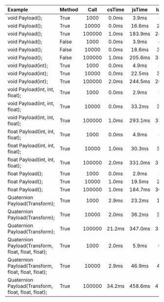 | Example   |  Method   | Call      | csTime    | jsTime    | luaTime   | csResult  | jsResult  | luaResult |
| :----     |  :----    | :----:    | :----:    | :----:    | :----:    | :----:    | :----:    | :----:    |
| void Payload();       | True       | 1000       | 0.0ms       | 3.9ms       | 5.9ms       | `null`       | `null`       | `null`       |
| void Payload();       | True       | 10000       | 0.0ms       | 16.6ms       | 26.4ms       | `null`       | `null`       | `null`       |
| void Payload();       | True       | 100000       | 1.0ms       | 183.9ms       | 241.8ms       | `null`       | `null`       | `null`       |
| void Payload();       | False       | 1000       | 0.0ms       | 3.9ms       | 4.9ms       | `null`       | `null`       | `null`       |
| void Payload();       | False       | 10000       | 0.0ms       | 18.6ms       | 34.2ms       | `null`       | `null`       | `null`       |
| void Payload();       | False       | 100000       | 1.0ms       | 205.6ms       | 356.2ms       | `null`       | `null`       | `null`       |
| void Payload(int);       | True       | 1000       | 0.0ms       | 4.9ms       | 5.1ms       | `null`       | `null`       | `null`       |
| void Payload(int);       | True       | 10000       | 0.0ms       | 22.5ms       | 31.3ms       | `null`       | `null`       | `null`       |
| void Payload(int);       | True       | 100000       | 2.0ms       | 244.5ms       | 266.8ms       | `null`       | `null`       | `null`       |
| void Payload(int, int, float);       | True       | 1000       | 0.0ms       | 2.9ms       | 3.9ms       | `null`       | `null`       | `null`       |
| void Payload(int, int, float);       | True       | 10000       | 0.0ms       | 33.2ms       | 32.2ms       | `null`       | `null`       | `null`       |
| void Payload(int, int, float);       | True       | 100000       | 1.0ms       | 293.1ms       | 336.6ms       | `null`       | `null`       | `null`       |
| float Payload(int, int, float);       | True       | 1000       | 0.0ms       | 4.9ms       | 5.9ms       | 1501500       | 1501500       | 1501500       |
| float Payload(int, int, float);       | True       | 10000       | 1.0ms       | 30.3ms       | 39.1ms       | 1.500183E+08       | 1.50015E+08       | 150015000       |
| float Payload(int, int, float);       | True       | 100000       | 2.0ms       | 331.0ms       | 371.3ms       | 1.500022E+10       | 1.500015E+10       | 15000150000       |
| float Payload();       | True       | 1000       | 0.0ms       | 2.9ms       | 2.9ms       | 6000       | 6000       | 6000       |
| float Payload();       | True       | 10000       | 1.0ms       | 19.5ms       | 26.4ms       | 60000       | 60000       | 60000       |
| float Payload();       | True       | 100000       | 1.0ms       | 184.7ms       | 302.4ms       | 600000       | 600000       | 600000       |
| Quaternion Payload(Transform);       | True       | 1000       | 2.9ms       | 23.2ms       | 13.7ms       | (0.3, 0.3, 0.3, -0.8)       | (0.3, 0.3, 0.3, -0.8)       | `null`       |
| Quaternion Payload(Transform);       | True       | 10000       | 2.0ms       | 36.2ms       | 34.2ms       | (-0.1, -0.1, -0.1, 1.0)       | (-0.1, -0.1, -0.1, 1.0)       | `null`       |
| Quaternion Payload(Transform);       | True       | 100000       | 21.2ms       | 347.0ms       | 317.6ms       | (-0.5, -0.4, -0.4, 0.6)       | (-0.5, -0.4, -0.4, 0.6)       | `null`       |
| Quaternion Payload(Transform, float, float, float);       | True       | 1000       | 2.0ms       | 5.9ms       | 6.8ms       | (-0.4, -0.5, -0.7, -0.2)       | (-0.4, -0.5, -0.7, -0.2)       | (-0.4, -0.5, -0.7, -0.2)       |
| Quaternion Payload(Transform, float, float, float);       | True       | 10000       | 2.9ms       | 46.9ms       | 43.0ms       | (0.4, 0.5, 0.7, 0.0)       | (0.4, 0.5, 0.7, 0.0)       | (0.4, 0.5, 0.7, 0.0)       |
| Quaternion Payload(Transform, float, float, float);       | True       | 100000       | 34.2ms       | 458.6ms       | 416.2ms       | (-0.1, -0.1, -0.2, -1.0)       | (-0.1, -0.1, -0.2, -1.0)       | (-0.1, -0.1, -0.2, -1.0)       |